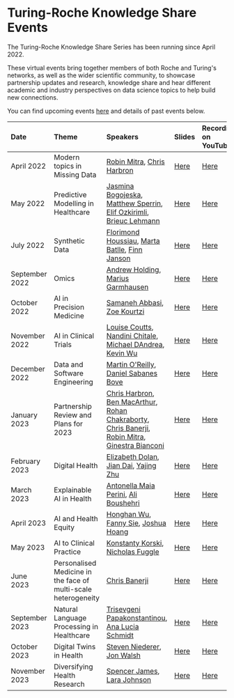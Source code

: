 # Turing-Roche Knowledge Share Events

The Turing-Roche Knowledge Share Series has been running since April 2022. 

These virtual events bring together members of both Roche and Turing's networks, as well as the wider scientific community, to showcase partnership updates and research, knowledge share and hear different academic and industry perspectives on data science topics to help build new connections. 

You can find upcoming events [here](https://www.turing.ac.uk/events/turing-roche-knowledge-share-series) and details of past events below.


| Date | Theme | Speakers | Slides | Recording on YouTube |
|:-----|:--------|:-----------|:----------|:-------|
| April 2022 | Modern topics in Missing Data | [Robin Mitra](https://www.turing.ac.uk/people/robin-mitra), [Chris Harbron](https://www.turing.ac.uk/people/external-researchers/chris-harbron) | [Here](https://github.com/alan-turing-institute/turing-roche-partnership/tree/main/communications/knowledge-share-series/april-2022) | [Here](https://www.youtube.com/watch?v=Cbj3X5wBeEg) |
| May 2022 | Predictive Modelling in Healthcare | [Jasmina Bogojeska](https://www.turing.ac.uk/people/external-researchers/jasmina-bogojeska), [Matthew Sperrin](https://research.manchester.ac.uk/en/persons/matthew.sperrin), [Elif Ozkirimli](https://www.turing.ac.uk/people/external-researchers/elif-ozkirimli), [Brieuc Lehmann](https://www.turing.ac.uk/people/brieuc-lehmann) | [Here](https://github.com/alan-turing-institute/turing-roche-partnership/tree/main/communications/knowledge-share-series/may-2022) | [Here](https://www.youtube.com/watch?v=KkyNXSUptHw&t) |  
| July 2022 | Synthetic Data | [Florimond Houssiau](https://www.turing.ac.uk/people/researchers/florimond-houssiau), [Marta Batlle](https://www.turing.ac.uk/people/external-researchers/marta-batlle), [Finn Janson](https://www.turing.ac.uk/people/external-researchers/finn-janson) | [Here](https://github.com/alan-turing-institute/turing-roche-partnership/tree/main/communications/knowledge-share-series/july2022) | [Here](https://www.youtube.com/watch?v=YJnREzcSk9c&t) | 
| September 2022 | Omics | [Andrew Holding](https://www.turing.ac.uk/people/researchers/andrew-holding), [Marius Garmhausen](https://www.turing.ac.uk/people/external-researchers/marius-garmhausen) | [Here](https://github.com/alan-turing-institute/turing-roche-partnership/tree/main/communications/knowledge-share-series/september-2022) | [Here](https://www.youtube.com/watch?v=qcZxvAmBRGk&t) |
| October 2022 | AI in Precision Medicine | [Samaneh Abbasi](https://www.turing.ac.uk/people/external-researchers/samaneh-abbasi), [Zoe Kourtzi](https://www.turing.ac.uk/people/researchers/zoe-kourtzi) | [Here](https://github.com/alan-turing-institute/turing-roche-partnership/tree/main/communications/knowledge-share-series/october-2022) | [Here](https://www.youtube.com/watch?v=itq3tJ8cZdY&t) |
| November 2022 | AI in Clinical Trials | [Louise Coutts](https://www.turing.ac.uk/people/research-associates/louise-coutts), [Nandini Chitale](https://www.turing.ac.uk/people/external-researchers/nandini-chitale), [Michael DAndrea](https://www.turing.ac.uk/people/guest-speakers/michael-dandrea), [Kevin Wu](https://www.turing.ac.uk/people/guest-speakers/kevin-wu) | [Here](https://github.com/alan-turing-institute/turing-roche-partnership/tree/main/communications/knowledge-share-series/november-2022) | [Here](https://www.youtube.com/watch?v=XqHowUoFbwg) |
| December 2022 | Data and Software Engineering | [Martin O'Reilly](https://www.turing.ac.uk/people/researchers/martin-oreilly), [Daniel Sabanes Bove](https://www.turing.ac.uk/people/guest-speakers/daniel-sabanes-bove) | [Here](https://github.com/alan-turing-institute/turing-roche-partnership/tree/main/communications/knowledge-share-series/december-2022) | [Here](https://www.youtube.com/watch?v=vZHp5sGtZSY) |
| January 2023 | Partnership Review and Plans for 2023 | [Chris Harbron](https://www.turing.ac.uk/people/external-researchers/chris-harbron), [Ben MacArthur](https://www.turing.ac.uk/people/researchers/ben-macarthur), [Rohan Chakraborty](https://www.turing.ac.uk/people/researchers/tapabrata-rohan-chakraborty), [Chris Banerji](https://www.turing.ac.uk/people/research-associates/chris-banerji), [Robin Mitra](https://www.turing.ac.uk/people/robin-mitra), [Ginestra Bianconi](https://www.turing.ac.uk/people/researchers/ginestra-bianconi) | [Here](https://github.com/alan-turing-institute/turing-roche-partnership/tree/main/communications/knowledge-share-series/january-2023) | [Here](https://www.youtube.com/watch?v=xlea0WZK--A) |
| February 2023 | Digital Health | [Elizabeth Dolan](https://www.turing.ac.uk/people/guest-speakers/elizabeth-dolan), [Jian Dai](https://www.turing.ac.uk/people/guest-speakers/jian-dai), [Yajing Zhu](https://www.turing.ac.uk/people/guest-speakers/yajing-zhu) | [Here](https://github.com/alan-turing-institute/turing-roche-partnership/tree/main/communications/knowledge-share-series/february-2023) | [Here](https://www.youtube.com/watch?v=Gae3YTv9psk) |
| March 2023 | Explainable AI in Health | [Antonella Maia Perini](https://www.turing.ac.uk/people/researchers/antonella-maia-perini), [Ali Boushehri](https://www.turing.ac.uk/people/guest-speakers/ali-boushehri) | [Here](https://github.com/alan-turing-institute/turing-roche-partnership/tree/main/communications/knowledge-share-series/march-2023) | [Here](https://www.youtube.com/watch?v=vauXlclbL0c&t) |
| April 2023 | AI and Health Equity | [Honghan Wu](https://www.turing.ac.uk/people/researchers/honghan-wu), [Fanny Sie](https://www.turing.ac.uk/people/guest-speakers/fanny-sie), [Joshua Hoang](https://www.turing.ac.uk/people/guest-speakers/joshua-hoang) | [Here](https://github.com/alan-turing-institute/turing-roche-partnership/tree/main/communications/knowledge-share-series/april-2023) | [Here](https://www.youtube.com/watch?v=wtQM8uS0Ntk) |
| May 2023 | AI to Clinical Practice | [Konstanty Korski](https://www.turing.ac.uk/people/guest-speakers/konstanty-korski), [Nicholas Fuggle](https://www.turing.ac.uk/people/external-researchers/nicholas-fuggle) | [Here](https://github.com/alan-turing-institute/turing-roche-partnership/tree/main/communications/knowledge-share-series/may-2023) | [Here](https://www.youtube.com/watch?v=UhDOLhC6WJI) |
| June 2023 | Personalised Medicine in the face of multi-scale heterogeneity | [Chris Banerji](https://www.turing.ac.uk/people/research-associates/chris-banerji) | [Here](https://github.com/alan-turing-institute/turing-roche-partnership/tree/main/communications/knowledge-share-series/june-2023) | [Here](https://www.youtube.com/watch?v=qo4_H5-Tpyo&t) |
| September 2023 | Natural Language Processing in Healthcare| [Trisevgeni Papakonstantinou](https://www.turing.ac.uk/people/enrichment-students/trisevgeni-papakonstantinou), [Ana Lucia Schmidt](https://www.turing.ac.uk/people/external-researchers/ana-lucia-schmidt) | [Here](https://github.com/alan-turing-institute/turing-roche-partnership/tree/main/communications/knowledge-share-series/september-2023) | [Here](https://www.youtube.com/watch?v=s39pciQUaNk&t)
| October 2023 | Digital Twins in Health | [Steven Niederer](https://www.turing.ac.uk/people/researchers/steven-niederer), [Jon Walsh](https://www.turing.ac.uk/people/guest-speakers/jon-walsh) | [Here](https://github.com/alan-turing-institute/turing-roche-partnership/tree/main/communications/knowledge-share-series/october%202023) | [Here](https://www.youtube.com/watch?v=hnqGZG65YFw&list=PLDbZND-EA4eHYGwDyOEiUumyCNPAx2gyF&index=15)
| November 2023 | Diversifying Health Research | [Spencer James](https://www.turing.ac.uk/people/guest-speakers/spencer-james), [Lara Johnson](https://www.turing.ac.uk/people/enrichment-students/lauren-lara-johnson) | [Here](https://github.com/alan-turing-institute/turing-roche-partnership/tree/main/communications/knowledge-share-series/november%202023) | [Here](https://www.youtube.com/watch?v=PebrX_WwdgA) |

